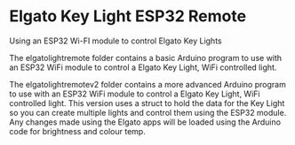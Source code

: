 # Elgato Key Light ESP32 Remote
Using an ESP32 Wi-FI module to control Elgato Key Lights

The elgatolightremote folder contains a basic Arduino program to use with an ESP32 WiFi module to control a Elgato Key Light, WiFi controlled light.

The elgatolightremotev2 folder contains a more advanced Arduino program to use with an ESP32 WiFi module to control a Elgato Key Light, WiFi controlled light. This version uses a struct to hold the data for the Key Light so you can create multiple lights and control them using the ESP32 module. Any changes made using the Elgato apps will be loaded using the Arduino code for brightness and colour temp.
